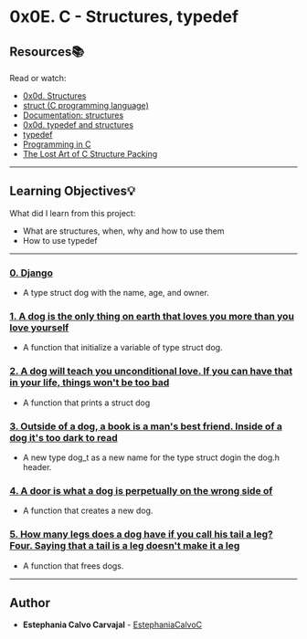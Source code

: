 # 0x0E. C - Structures, typedef

## Resources:books:
Read or watch:
* [0x0d. Structures](https://intranet.hbtn.io/rltoken/fTk_WHNNZwyN_3Br4hldzg)
* [struct (C programming language)](https://intranet.hbtn.io/rltoken/sF_gQY2e9CP95XbgWQkduA)
* [Documentation: structures](https://intranet.hbtn.io/rltoken/7VySR2oMyxk7VMR8LLOvZA)
* [0x0d. typedef and structures](https://intranet.hbtn.io/rltoken/n336cpCmQqTulI07odCY9g)
* [typedef](https://intranet.hbtn.io/rltoken/-vbMNPFrIA5PcVs4RiWr4g)
* [Programming in C](http://images.textbooks.com/TextbookInfo/Covers/0321776410.gif)
* [The Lost Art of C Structure Packing](https://intranet.hbtn.io/rltoken/92gDeb3TtzgLDpzo9DXfZg)

---
## Learning Objectives:bulb:
What did I learn from this project:

* What are structures, when, why and how to use them
* How to use typedef

---

### [0. Django](./dog.h)
* A type struct dog with the name, age, and owner.


### [1. A dog is the only thing on earth that loves you more than you love yourself](./1-init_dog.c)
* A function that initialize a variable of type struct dog.


### [2. A dog will teach you unconditional love. If you can have that in your life, things won't be too bad](./2-print_dog.c)
* A function that prints a struct dog


### [3. Outside of a dog, a book is a man's best friend. Inside of a dog it's too dark to read](./dog.h)
* A new type dog_t as a new name for the type struct dogin the dog.h header.


### [4. A door is what a dog is perpetually on the wrong side of](./4-new_dog.c)
* A function that creates a new dog.


### [5. How many legs does a dog have if you call his tail a leg? Four. Saying that a tail is a leg doesn't make it a leg](./5-free_dog.c)
* A function that frees dogs.

---

## Author
* **Estephania Calvo Carvajal** - [EstephaniaCalvoC](https://github.com/EstephaniaCalvoC)